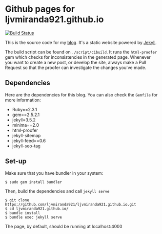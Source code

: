 # Github pages for ljvmiranda921.github.io

[![Build Status](https://travis-ci.org/ljvmiranda921/ljvmiranda921.github.io.svg?branch=master)](https://travis-ci.org/ljvmiranda921/ljvmiranda921.github.io) 


This is the source code for my [blog](ljvmiranda921.github.io). It's a static
website powered by [Jekyll](https://jekyllrb.com/). 

The build script can be found on `./script/cibuild`. It runs the `html-proofer`
gem which checks for inconsistencies in the generated page. Whenever you want
to create a new post, or develop the site, always make a Pull Request so that
the proofer can investigate the changes you've made.

## Dependencies

Here are the dependencies for this blog. You can also check the `Gemfile` for more
information: 

- Ruby==2.3.1
- gem==2.5.2.1
- jekyll=3.5.2
- minima==2.0
- html-proofer
- jekyll-sitemap
- jekyll-feed==0.6
- jekyll-seo-tag

## Set-up

Make sure that you have bundler in your system:

```
$ sudo gem install bundler
```

Then, build the dependencies and call `jekyll serve`

```
$ git clone https://github.com/ljvmiranda921/ljvmiranda921.github.io.git 
$ cd ljvmiranda921.github.io/
$ bundle install
$ bundle exec jekyll serve
```

The page, by default, should be running at localhost:4000
